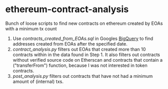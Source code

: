 # ethereum-contract-analysis
Bunch of loose scripts to find new contracts on ethereum created by EOAs with a minimum tx count

1. Use *contracts_created_from_EOAs.sql* in Googles [BigQuery](https://cloud.google.com/bigquery) to find addresses created from EOAs after the specified date.
2. *contract_analysis.py* filters out EOAs that created more than 10 contracts within in the data found in Step 1. It also filters out contracts without verified source
code on Etherscan and contracts that contain a ("transferFrom") function, because I was not interested in token contracts.
3. *post_analysis.py* filters out contracts that have not had a minimum amount of (internal) txs.

